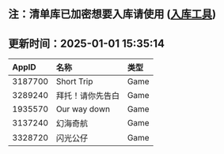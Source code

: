 ## 注：清单库已加密想要入库请使用 ([入库工具](https://github.com/BlankTMing/ManifestAutoUpdate/releases))

## 更新时间：2025-01-01 15:35:14
| AppID | 名称 | 类型  |
| :-------------------- | :----------------------------- | :----------- |
| 3187700 | Short Trip| Game |
| 3289240 | 拜托！请你先告白| Game |
| 1935570 | Our way down| Game |
| 3137240 | 幻海奇航| Game |
| 3328720 | 闪光公仔| Game |

